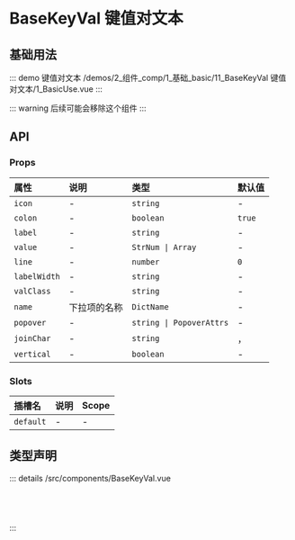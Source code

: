 # BaseKeyVal 键值对文本


## 基础用法
::: demo 键值对文本
/demos/2_组件_comp/1_基础_basic/11_BaseKeyVal 键值对文本/1_BasicUse.vue
:::

::: warning
后续可能会移除这个组件
:::



## API 
### Props

|属性|说明|类型|默认值|
|:---|:---|:---|:---|
|`icon`|-|`string`|-|
|`colon`|-|`boolean`|`true`|
|`label`|-|`string`|-|
|`value`|-|`StrNum \| Array`|-|
|`line`|-|`number`|`0`|
|`labelWidth`|-|`string`|-|
|`valClass`|-|`string`|-|
|`name`|下拉项的名称|`DictName`|-|
|`popover`|-|`string \| PopoverAttrs`|-|
|`joinChar`|-|`string`|，|
|`vertical`|-|`boolean`|-|

### Slots

|插槽名|说明|Scope|
|:---|:---|:---|
|`default`|-|-|



## 类型声明
::: details
/src/components/BaseKeyVal.vue


``` ts


  

```

:::  


